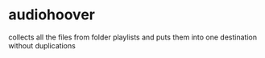 # audiohoover
collects all the files from folder playlists and puts them into one destination without duplications
